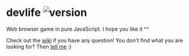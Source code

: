 # devlife ![version](https://d25lcipzij17d.cloudfront.net/badge.svg?id=gh&type=6&v=1.7.8&x2=0)

Web browser game in pure JavaScript. I hope you like it ^^

Check out the [wiki](https://github.com/naoxink/devlife/wiki) if you have any question! You don't find what you are looking for? Then [tell me](https://github.com/naoxink/devlife/issues) :)
